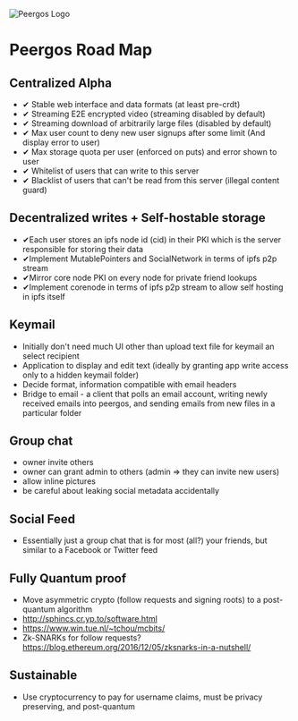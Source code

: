 ![Peergos Logo](https://peergos.org/theme/img/peergos/logo-main.svg)

Peergos Road Map
========


Centralized Alpha
------------
 - &#10004; Stable web interface and data formats (at least pre-crdt)
 - &#10004; Streaming E2E encrypted video (streaming disabled by default)
 - &#10004; Streaming download of arbitrarily large files (disabled by default)
 - &#10004; Max user count to deny new user signups after some limit (And display error to user)
 - &#10004; Max storage quota per user (enforced on puts) and error shown to user
 - &#10004; Whitelist of users that can write to this server
 - &#10004; Blacklist of users that can't be read from this server (illegal content guard)
 
Decentralized writes + Self-hostable storage
------------
 - &#10004;Each user stores an ipfs node id (cid) in their PKI which is the server responsible for storing their data
 - &#10004;Implement MutablePointers and SocialNetwork in terms of ipfs p2p stream
 - &#10004;Mirror core node PKI on every node for private friend lookups
 - &#10004;Implement corenode in terms of ipfs p2p stream to allow self hosting in ipfs itself

Keymail
------------
 - Initially don't need much UI other than upload text file for keymail an select recipient
 - Application to display and edit text (ideally by granting app write access only to a hidden keymail folder)
 - Decide format, information compatible with email headers
 - Bridge to email - a client that polls an email account, writing newly received emails into peergos, and sending emails from new files in a particular folder

Group chat
------------
 - owner invite others
 - owner can grant admin to others (admin => they can invite new users)
 - allow inline pictures
 - be careful about leaking social metadata accidentally

Social Feed
------------
 - Essentially just a group chat that is for most (all?) your friends, but similar to a Facebook or Twitter feed

Fully Quantum proof
------------
 - Move asymmetric crypto (follow requests and signing roots) to a post-quantum algorithm
 - http://sphincs.cr.yp.to/software.html
 - https://www.win.tue.nl/~tchou/mcbits/
  - Zk-SNARKs for follow requests? https://blog.ethereum.org/2016/12/05/zksnarks-in-a-nutshell/

Sustainable
------------
 - Use cryptocurrency to pay for username claims, must be privacy preserving, and post-quantum
